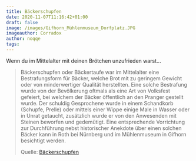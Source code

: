 ```yaml
---
title: Bäckerschupfen
date: 2020-11-07T11:16:42+01:00
draft: false
image: /images/Gifhorn_Mühlenmuseum_Dorfplatz.JPG
imageauthor: Corradox
author: noqqe
tags:
---
```


Wenn du im Mittelalter mit deinen Brötchen unzufrieden warst...

> Bäckerschupfen oder Bäckertaufe war im Mittelalter eine Bestrafungsform für
> Bäcker, welche Brot mit zu geringem Gewicht oder von minderwertiger Qualität
> herstellten. Eine solche Bestrafung wurde von der Bevölkerung oftmals als eine
> Art von Volksfest gefeiert, bei welchem der Bäcker öffentlich an den Pranger
> gestellt wurde. Der schuldig Gesprochene wurde in einem Schandkorb (Schupfe,
> Prelle) oder mittels einer Wippe einige Male in Wasser oder in Unrat getaucht,
> zusätzlich wurde er von den Anwesenden mit Steinen beworfen und gedemütigt.
> Eine entsprechende Vorrichtung zur Durchführung nebst historischer Anekdote
> über einen solchen Bäcker kann in Roth bei Nürnberg und im Mühlenmuseum in
> Gifhorn besichtigt werden.
>
> Quelle: [Bäckerschupfen](https://de.wikipedia.org/wiki/B%C3%A4ckerschupfen)
